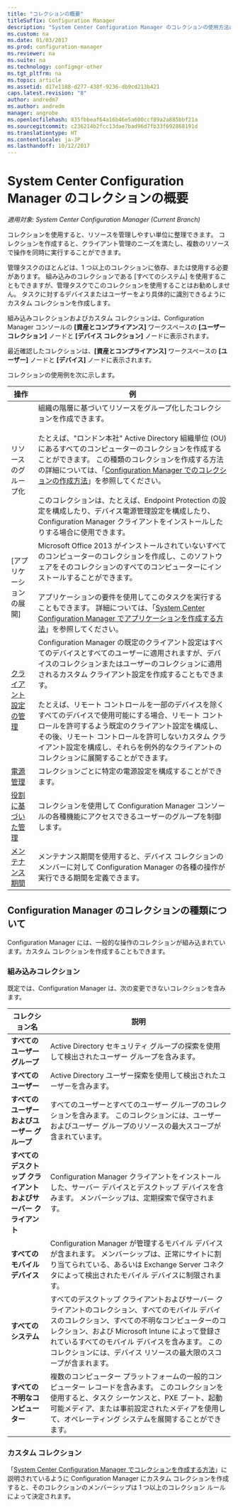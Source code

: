 ```yaml
---
title: "コレクションの概要"
titleSuffix: Configuration Manager
description: "System Center Configuration Manager のコレクションの使用方法について概要を説明します。"
ms.custom: na
ms.date: 01/03/2017
ms.prod: configuration-manager
ms.reviewer: na
ms.suite: na
ms.technology: configmgr-other
ms.tgt_pltfrm: na
ms.topic: article
ms.assetid: d17e1188-d277-438f-9236-db9cd213b421
caps.latest.revision: "8"
author: andredm7
ms.author: andredm
manager: angrobe
ms.openlocfilehash: 835fbbeaf64a16b46e5a600ccf89a2a885bbf21a
ms.sourcegitcommit: c236214b2fcc13dae7bad96d7fb33f692868191d
ms.translationtype: HT
ms.contentlocale: ja-JP
ms.lasthandoff: 10/12/2017
---
```

# <a name="introduction-to-collections-in-system-center-configuration-manager"></a>System Center Configuration Manager のコレクションの概要

*適用対象: System Center Configuration Manager (Current Branch)*

コレクションを使用すると、リソースを管理しやすい単位に整理できます。 コレクションを作成すると、クライアント管理のニーズを満たし、複数のリソースで操作を同時に実行することができます。 

管理タスクのほとんどは、1 つ以上のコレクションに依存、または使用する必要があります。 組み込みのコレクションである [すべてのシステム] を使用することもできますが、管理タスクでこのコレクションを使用することはお勧めしません。 タスクに対するデバイスまたはユーザーをより具体的に識別できるようにカスタム コレクションを作成します。  

 組み込みコレクションおよびカスタム コレクションは、Configuration Manager コンソールの **[資産とコンプライアンス]** ワークスペースの **[ユーザー コレクション]** ノードと **[デバイス コレクション]** ノードに表示されます。  

 最近確認したコレクションは、**[資産とコンプライアンス]** ワークスペースの **[ユーザー]** ノードと **[デバイス]** ノードに表示されます。  

コレクションの使用例を次に示します。  

|操作|例|  
|---------|-------|  
|リソースのグループ化|組織の階層に基づいてリソースをグループ化したコレクションを作成できます。<br /><br /> たとえば、"ロンドン本社" Active Directory 組織単位 (OU) にあるすべてのコンピューターのコレクションを作成することができます。 この種類のコレクションを作成する方法の詳細については、「[Configuration Manager でのコレクションの作成方法](../../../../core/clients/manage/collections/create-collections.md)」を参照してください。<br /><br /> このコレクションは、たとえば、Endpoint Protection の設定を構成したり、デバイス電源管理設定を構成したり、Configuration Manager クライアントをインストールしたりする場合に使用できます。|  
|[アプリケーションの展開]|Microsoft Office 2013 がインストールされていないすべてのコンピューターのコレクションを作成し、このソフトウェアをそのコレクションのすべてのコンピューターにインストールすることができます。<br /><br /> アプリケーションの要件を使用してこのタスクを実行することもできます。 詳細については、「[System Center Configuration Manager でアプリケーションを作成する方法](../../../../apps/deploy-use/create-applications.md)」を参照してください。|  
|[クライアント設定の管理](../../../../core/clients/deploy/about-client-settings.md)|Configuration Manager の既定のクライアント設定はすべてのデバイスとすべてのユーザーに適用されますが、デバイスのコレクションまたはユーザーのコレクションに適用されるカスタム クライアント設定を作成することもできます。<br /><br /> たとえば、リモート コントロールを一部のデバイスを除くすべてのデバイスで使用可能にする場合、リモート コントロールを許可するよう既定のクライアント設定を構成し、その後、リモート コントロールを許可しないカスタム クライアント設定を構成し、それらを例外的なクライアントのコレクションに展開することができます。 |  
|[電源管理](../power/introduction-to-power-management.md)|コレクションごとに特定の電源設定を構成することができます。|  
|[役割に基づいた管理](../../../../core/servers/deploy/configure/configure-role-based-administration.md)|コレクションを使用して Configuration Manager コンソールの各種機能にアクセスできるユーザーのグループを制御します。|  
|[メンテナンス期間](../../../../core/clients/manage/collections/use-maintenance-windows.md)|メンテナンス期間を使用すると、デバイス コレクションのメンバーに対して Configuration Manager の各種の操作が実行できる期間を定義できます。 |  


## <a name="collection-types-in-configuration-manager"></a>Configuration Manager のコレクションの種類について  
 Configuration Manager には、一般的な操作のコレクションが組み込まれています。カスタム コレクションを作成することもできます。   

### <a name="built-in-collections"></a>組み込みコレクション  
 既定では、Configuration Manager は、次の変更できないコレクションを含みます。  

|**コレクション名**|説明|  
|-------------------------|-----------------|  
|**すべてのユーザー グループ**|Active Directory セキュリティ グループの探索を使用して検出されたユーザー グループを含みます。|  
|**すべてのユーザー**|Active Directory ユーザー探索を使用して検出されたユーザーを含みます。|  
|**すべてのユーザーおよびユーザー グループ**|すべてのユーザーとすべてのユーザー グループのコレクションを含みます。 このコレクションには、ユーザーおよびユーザー グループのリソースの最大スコープが含まれています。|  
|**すべてのデスクトップ クライアントおよびサーバー クライアント**|Configuration Manager クライアントをインストールした、サーバー デバイスとデスクトップ デバイスを含みます。 メンバーシップは、定期探索で保守されます。|  
|**すべてのモバイル デバイス**|Configuration Manager が管理するモバイル デバイスが含まれます。 メンバーシップは、正常にサイトに割り当てられている、あるいは Exchange Server コネクタによって検出されたモバイル デバイスに制限されます。|  
|**すべてのシステム**|すべてのデスクトップ クライアントおよびサーバー クライアントのコレクション、すべてのモバイル デバイスのコレクション、すべての不明なコンピューターのコレクション、および Microsoft Intune によって登録されているすべてのモバイル デバイスを含みます。 このコレクションには、デバイス リソースの最大限のスコープが含まれます。|  
|**すべての不明なコンピューター**|複数のコンピューター プラットフォームの一般的コンピューター レコードを含みます。 このコレクションを使用すると、タスク シーケンスと、PXE ブート、起動可能メディア、または事前設定されたメディアを使用して、オペレーティング システムを展開することができます。|  

### <a name="custom-collections"></a>カスタム コレクション  
 「[System Center Configuration Manager でコレクションを作成する方法](../../../../core/clients/manage/collections/create-collections.md)」に説明されているように Configuration Manager にカスタム コレクションを作成すると、そのコレクションのメンバーシップは 1 つ以上のコレクション ルールによって決定されます。 

